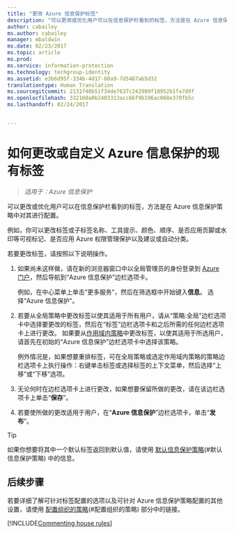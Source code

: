 ```yaml
---
title: "更改 Azure 信息保护标签"
description: "可以更改或优化用户可以在信息保护栏看到的标签，方法是在 Azure 信息保护策略中对其进行配置。"
author: cabailey
ms.author: cabailey
manager: mbaldwin
ms.date: 02/23/2017
ms.topic: article
ms.prod: 
ms.service: information-protection
ms.technology: techgroup-identity
ms.assetid: e3b6d95f-334b-4d17-80a9-7d5487ab5d32
translationtype: Human Translation
ms.sourcegitcommit: 2131f40b51f34de7637c242909f10952b1fa7d9f
ms.openlocfilehash: 332160a0b2403313acc66f9b196ac068e370fb5c
ms.lasthandoff: 02/24/2017


---
```


# <a name="how-to-change-or-customize-an-existing-label-for-azure-information-protection"></a>如何更改或自定义 Azure 信息保护的现有标签

>*适用于：Azure 信息保护*

可以更改或优化用户可以在信息保护栏看到的标签，方法是在 Azure 信息保护策略中对其进行配置。

例如，你可以更改标签或子标签名称、工具提示、颜色、顺序、是否应用页脚或水印等可视标记、是否应用 Azure 权限管理保护以及建议或自动分类。

若要更改标签，请按照以下说明操作。


1. 如果尚未这样做，请在新的浏览器窗口中以全局管理员的身份登录到 [Azure 门户](https://portal.azure.com)，然后导航到“Azure 信息保护”边栏选项卡。 
    
    例如，在中心菜单上单击“更多服务”，然后在筛选框中开始键入**信息**。 选择“Azure 信息保护”。

2. 若要从全局策略中更改标签以使其适用于所有用户，请从“策略:全局”边栏选项卡中选择要更改的标签，然后在“标签”边栏选项卡和之后所需的任何边栏选项卡上进行更改。 如果要从[作用域内策略](configure-policy-scope.md)中更改标签，以使其适用于所选用户，请首先在初始的“Azure 信息保护”边栏选项卡中选择该策略。

    例外情况是，如果想要重排标签，可在全局策略或选定作用域内策略的策略边栏选项卡上执行操作：右键单击标签或选择标签的上下文菜单，然后选择“上移”或“下移”选项。

3. 无论何时在边栏选项卡上进行更改，如果想要保留所做的更改，请在该边栏选项卡上单击“**保存**”。

4. 若要使所做的更改适用于用户，在“**Azure 信息保护**”边栏选项卡，单击“**发布**”。

> [!TIP]
>如果你想要将其中一个默认标签返回到默认值，请使用 [默认信息保护策略](configure-policy-default.md)(#默认信息保护策略) 中的信息。

## <a name="next-steps"></a>后续步骤

若要详细了解可针对标签配置的选项以及可针对 Azure 信息保护策略配置的其他设置，请使用 [配置组织的策略](configure-policy.md#configuring-your-organizations-policy)(#配置组织的策略) 部分中的链接。

[!INCLUDE[Commenting house rules](../includes/houserules.md)]



